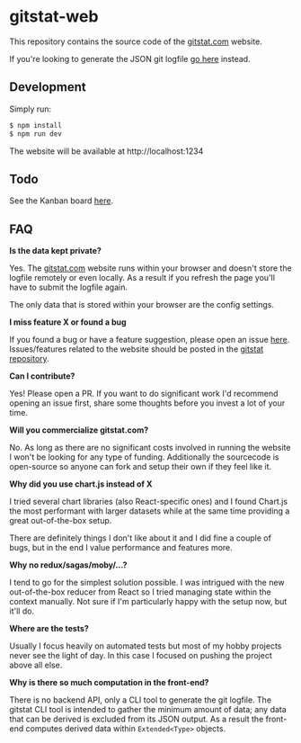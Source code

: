 # gitstat-web

This repository contains the source code of the [gitstat.com](https://gitstat.com) website.

If you're looking to generate the JSON git logfile [go here](https://github.com/nielskrijger/gitstat) instead.

## Development

Simply run:

```sh
$ npm install
$ npm run dev
```

The website will be available at http://localhost:1234

## Todo

See the Kanban board [here](https://github.com/nielskrijger/gitstat-web/projects/1).

## FAQ

__Is the data kept private?__

Yes. The [gitstat.com](https://gitstat.com) website runs within your browser and doesn't store the logfile remotely or even locally. As a result if you refresh the page you'll have to submit the logfile again.

The only data that is stored within your browser are the config settings.

__I miss feature X or found a bug__

If you found a bug or have a feature suggestion, please open an issue [here](https://github.com/nielskrijger/gitstat-web/issues). Issues/features related to the website should be posted in the [gitstat repository](https://github.com/nielskrijger/gitstat). 

__Can I contribute?__

Yes! Please open a PR. If you want to do significant work I'd recommend opening an issue first, share some thoughts before you invest a lot of your time.

__Will you commercialize gitstat.com?__

No. As long as there are no significant costs involved in running the website I won't be looking for any type of funding. Additionally the sourcecode is open-source so anyone can fork and setup their own if they feel like it.

__Why did you use chart.js instead of X__

I tried several chart libraries (also React-specific ones) and I found Chart.js the most performant with larger datasets while at the same time providing a great out-of-the-box setup.

There are definitely things I don't like about it and I did fine a couple of bugs, but in the end I value performance and features more. 

__Why no redux/sagas/moby/...?__

I tend to go for the simplest solution possible. I was intrigued with the new out-of-the-box reducer from React so I tried managing state within the context manually. Not sure if I'm particularly happy with the setup now, but it'll do.

__Where are the tests?__

Usually I focus heavily on automated tests but most of my hobby projects never see the light of day. In this case I focused on pushing the project above all else.

__Why is there so much computation in the front-end?__

There is no backend API, only a CLI tool to generate the git logfile. The gitstat CLI tool is intended to gather the minimum amount of data; any data that can be derived is excluded from its JSON output. As a result the front-end computes derived data within `Extended<Type>` objects.

